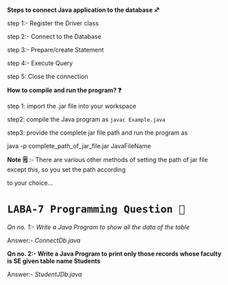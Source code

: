 **Steps to connect  Java application to the database :sagittarius:**

step 1:- Register the Driver class

step 2:- Connect to the Database

step 3:- Prepare/create Statement

step 4:- Execute Query

step 5: Close the connection

**How to compile and run the program? ❓**

step 1: import the .jar file into your workspace

step2: compile the Java program as `javac Example.java`

step3: provide the complete jar file path and run the program as

java -p complete_path_of_jar_file.jar JavaFileName

**Note 🗒️** :- There are various other methods of setting the path of jar file except this, so you set the path according 

to your choice...


# `LABA-7 Programming Question 📖`
*Qn no. 1:- Write a Java Program to show all the data of the table*

Answer:- *ConnectDb.java*

**Qn no. 2:- Write a Java Program to print only those records whose faculty is SE given table name Students**

Answer:- *StudentJDb.java*